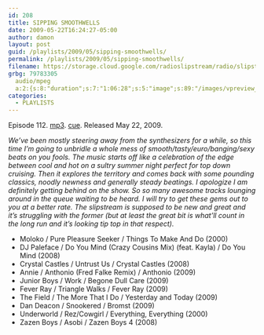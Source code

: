 ```yaml
---
id: 208
title: SIPPING SMOOTHWELLS
date: 2009-05-22T16:24:27-05:00
author: damon
layout: post
guid: /playlists/2009/05/sipping-smoothwells/
permalink: /playlists/2009/05/sipping-smoothwells/
filename: https://storage.cloud.google.com/radioslipstream/radio/slipstream-112.mp3
grbg: 79783305
  audio/mpeg
  a:2:{s:8:"duration";s:7:"1:06:28";s:5:"image";s:89:"/images/vpreview_center.png";}
categories:
  - PLAYLISTS
---
```


Episode 112. [mp3](https://storage.cloud.google.com/radioslipstream/radio/slipstream-112.mp3). [cue](https://storage.cloud.google.com/radioslipstream/radio/slipstream-112.cue). Released May 22, 2009.

_We’ve been mostly steering away from the synthesizers for a while, so this time I’m going to unbridle a whole mess of smooth/tasty/euro/banging/sexy beats on you fools. The music starts off like a celebration of the edge between cool and hot on a sultry summer night perfect for top down cruising. Then it explores the territory and comes back with some pounding classics, noodly newness and generally steady beatings. I apologize I am definitely getting behind on the show. So so many awesome tracks lounging around in the queue waiting to be heard. I will try to get these gems out to you at a better rate. The slipstream is supposed to be new and great and it’s struggling with the former (but at least the great bit is what’ll count in the long run and it’s looking tip top in that respect)._

 - Moloko / Pure Pleasure Seeker / Things To Make And Do (2000)  
 - DJ Paleface / Do You Mind (Crazy Cousins Mix) (feat. Kayla) / Do You Mind (2008)  
 - Crystal Castles / Untrust Us / Crystal Castles (2008)
&nbsp;
 - Annie / Anthonio (Fred Falke Remix) / Anthonio (2009)  
 - Junior Boys / Work / Begone Dull Care (2009)  
 - Fever Ray / Triangle Walks / Fever Ray (2009)
&nbsp;
 - The Field / The More That I Do / Yesterday and Today (2009)  
 - Dan Deacon / Snookered / Bromst (2009)
&nbsp;
 - Underworld / Rez/Cowgirl / Everything, Everything (2000)  
 - Zazen Boys / Asobi / Zazen Boys 4 (2008)

